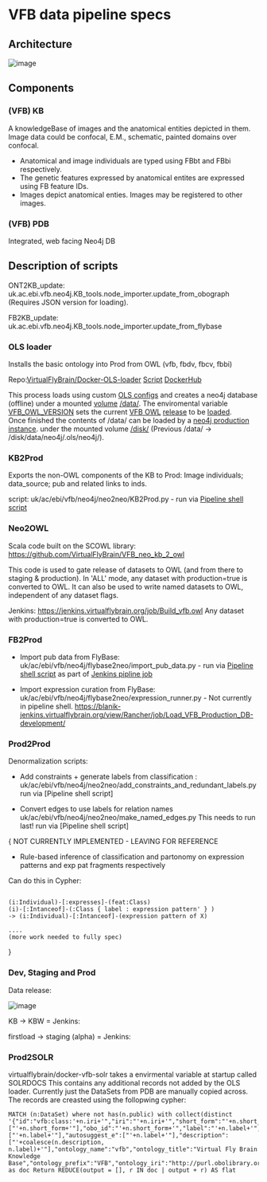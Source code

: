 # VFB data pipeline specs

## Architecture

![image](https://user-images.githubusercontent.com/112839/52511024-26b44700-2bb3-11e9-8e75-9b6e220de24e.png)

## Components

### (VFB) KB

A knowledgeBase of images and the anatomical entities depicted in them.  Image data could be confocal, E.M., schematic, painted domains over confocal.  

* Anatomical and image individuals are typed using FBbt and FBbi respectively.  
* The genetic features expressed by anatomical entites are expressed using FB feature IDs.  
* Images depict anatomical enties.  Images may be registered to other images.

### (VFB) PDB

Integrated, web facing Neo4j DB

## Description of scripts

ONT2KB_update:   uk.ac.ebi.vfb.neo4j.KB_tools.node_importer.update_from_obograph (Requires JSON version for loading).

FB2KB_update:    uk.ac.ebi.vfb.neo4j.KB_tools.node_importer.update_from_flybase

### OLS loader

Installs the basic ontology into Prod from OWL (vfb, fbdv, fbcv, fbbi) 

Repo:[VirtualFlyBrain/Docker-OLS-loader](https://github.com/VirtualFlyBrain/Docker-OLS-loader) 
[Script](https://github.com/VirtualFlyBrain/Docker-OLS-loader/blob/master/loadOLS.sh) [DockerHub](https://hub.docker.com/r/virtualflybrain/docker-ols-loader/)

This process loads using custom [OLS configs](https://github.com/VirtualFlyBrain/OLS_configs) and creates a neo4j database (offline) under a mounted [volume](https://github.com/VirtualFlyBrain/Docker-OLS-loader/blob/master/Dockerfile#L14) [/data/](https://github.com/VirtualFlyBrain/Docker-OLS-loader/blob/master/loadOLS.sh#L32). The enviromental variable [VFB_OWL_VERSION](https://github.com/VirtualFlyBrain/Docker-OLS-loader/blob/master/Dockerfile#L3) sets the current [VFB OWL](https://github.com/VirtualFlyBrain/VFB_owl) [release](https://github.com/VirtualFlyBrain/VFB_owl/releases) to be [loaded](https://github.com/VirtualFlyBrain/Docker-OLS-loader/blob/master/loadOLS.sh#L6).  
Once finished the contents of /data/ can be loaded by a [neo4j production instance](https://hub.docker.com/r/virtualflybrain/docker-vfb-neo4j-productiondb/). under the mounted volume [/disk/](https://github.com/VirtualFlyBrain/Docker-VFB-Neo4j-ProductionDB/blob/master/Dockerfile#L9) (Previous /data/ -> /disk/data/neo4j/.ols/neo4j/).


### KB2Prod

Exports the non-OWL components of the KB to Prod: Image individuals; data_source; pub and related links to inds.

script: uk/ac/ebi/vfb/neo4j/neo2neo/KB2Prod.py  - run via [Pipeline shell script](https://github.com/VirtualFlyBrain/pipeline/blob/master/process.sh)

### Neo2OWL

Scala code built on the SCOWL library:  https://github.com/VirtualFlyBrain/VFB_neo_kb_2_owl 

This code is used to gate release of datasets to OWL (and from there to staging & production). In 'ALL' mode, any dataset with production=true is converted to OWL. It can also be used to write named datasets to OWL, independent of any dataset flags.

Jenkins: https://jenkins.virtualflybrain.org/job/Build_vfb.owl  Any dataset with production=true is converted to OWL.

### FB2Prod

* Import pub data from FlyBase: uk/ac/ebi/vfb/neo4j/flybase2neo/import\_pub_data.py - run via [Pipeline shell script](https://github.com/VirtualFlyBrain/pipeline/blob/master/process.sh) as part of [Jenkins pipline job](https://blanik-jenkins.virtualflybrain.org/view/Rancher/job/Load_VFB_Production_DB/)

* Import expression curation from FlyBase: uk/ac/ebi/vfb/neo4j/flybase2neo/expression_runner.py - Not currently in pipeline shell. https://blanik-jenkins.virtualflybrain.org/view/Rancher/job/Load_VFB_Production_DB-development/

### Prod2Prod

Denormalization scripts:

* Add constraints + generate labels from classification :  uk/ac/ebi/vfb/neo4j/neo2neo/add\_constraints\_and\_redundant\_labels.py run via [Pipeline shell script]

* Convert edges to use labels for relation names uk/ac/ebi/vfb/neo4j/neo2neo/make\_named\_edges.py  This needs to run last! run via [Pipeline shell script]

{ NOT CURRENTLY IMPLEMENTED - LEAVING FOR REFERENCE 

* Rule-based inference of classification and partonomy on expression patterns and exp pat fragments respectively

Can do this in Cypher:

~~~~~~~~~.cql

(i:Individual)-[:expresses]-(feat:Class)
(i)-[:Intanceof]-(:Class { label : expression pattern' } )
-> (i:Individual)-[:Intanceof]-(expression pattern of X)

....
(more work needed to fully spec)
~~~~~~~~~~~~
}

### Dev, Staging and Prod

Data release:

![image](https://user-images.githubusercontent.com/112839/52516050-45c5cf80-2bd9-11e9-9974-9624da75f0ba.png)

KB -> KBW = Jenkins: 

firstload -> staging (alpha) = Jenkins:

### Prod2SOLR
virtualflybrain/docker-vfb-solr takes a envirmental variable at startup called SOLRDOCS
This contains any additional records not added by the OLS loader. Currently just the DataSets from PDB are manually copied across. The records are creasted using the follopwing cypher:
```
MATCH (n:DataSet) where not has(n.public) with collect(distinct '{"id":"vfb:class:'+n.iri+'","iri":"'+n.iri+'","short_form":"'+n.short_form+'","shortform_autosuggest":["'+n.short_form+'"],"obo_id":"'+n.short_form+'","label":"'+n.label+'","label_autosuggest":"'+n.label+'","label_autosuggest_ws":"'+n.label+'","label_autosuggest_e":"'+n.label+'","autosuggest":["'+n.label+'"],"autosuggest_e":["'+n.label+'"],"description":["'+coalesce(n.description, n.label)+'"],"ontology_name":"vfb","ontology_title":"Virtual Fly Brain Knowledge Base","ontology_prefix":"VFB","ontology_iri":"http://purl.obolibrary.org/obo/fbbt/vfb/vfb.owl","type":"class","is_defining_ontology":false,"has_children":false,"is_root":true}') as doc Return REDUCE(output = [], r IN doc | output + r) AS flat
```

